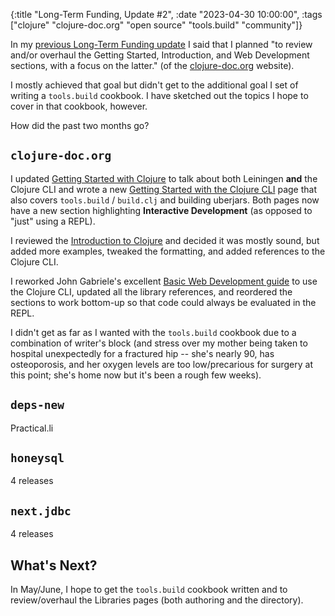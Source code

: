 {:title "Long-Term Funding, Update #2",
 :date "2023-04-30 10:00:00",
 :tags ["clojure" "clojure-doc.org" "open source" "tools.build" "community"]}

In my [previous Long-Term Funding update](https://corfield.org/blog/2023/02/28/long-term-funding-1/)
I said that I planned "to review and/or overhaul the Getting Started,
Introduction, and Web Development sections, with a focus on the latter."
(of the [clojure-doc.org](https://clojure-doc.org) website).

I mostly achieved that goal but didn't get to the additional goal I set of writing
a `tools.build` cookbook. I have sketched out the topics I hope to cover in
that cookbook, however.

How did the past two months go?<!--more-->

## `clojure-doc.org`

I updated [Getting Started with Clojure](https://clojure-doc.org/articles/tutorials/getting_started/)
to talk about both Leiningen **and** the Clojure CLI and wrote a new
[Getting Started with the Clojure CLI](https://clojure-doc.org/articles/tutorials/getting_started_cli/)
page that also covers `tools.build` / `build.clj` and building uberjars.
Both pages now have a new section highlighting **Interactive Development**
(as opposed to "just" using a REPL).

I reviewed the [Introduction to Clojure](https://clojure-doc.org/articles/tutorials/introduction/)
and decided it was mostly sound, but added more examples, tweaked the formatting,
and added references to the Clojure CLI.

I reworked John Gabriele's excellent
[Basic Web Development guide](https://clojure-doc.org/articles/tutorials/basic_web_development/)
to use the Clojure CLI, updated all the library references, and reordered the
sections to work bottom-up so that code could always be evaluated in the REPL.

I didn't get as far as I wanted with the `tools.build` cookbook due to a
combination of writer's block (and stress over my mother being taken to hospital
unexpectedly for a fractured hip -- she's nearly 90, has osteoporosis, and her
oxygen levels are too low/precarious for surgery at this point; she's home now
but it's been a rough few weeks).

## `deps-new`

Practical.li

## `honeysql`

4 releases

## `next.jdbc`

4 releases

## What's Next?

In May/June, I hope to get the `tools.build` cookbook written and
to review/overhaul the Libraries pages (both authoring and the directory).
